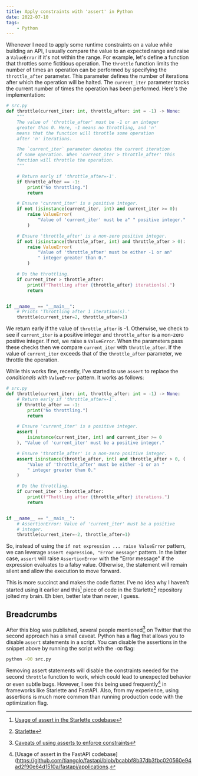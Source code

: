 ```yaml
---
title: Apply constraints with 'assert' in Python
date: 2022-07-10
tags:
    - Python
---
```


Whenever I need to apply some runtime constraints on a value while building an API, I
usually compare the value to an expected range and raise a `ValueError` if it's not within
the range. For example, let's define a function that throttles some fictitious operation.
The `throttle` function limits the number of times an operation can be performed by
specifying the `throttle_after` parameter. This parameter defines the number of iterations
after which the operation will be halted. The `current_iter` parameter tracks the current
number of times the operation has been performed. Here's the implementation:

```python
# src.py
def throttle(current_iter: int, throttle_after: int = -1) -> None:
    """
    The value of 'throttle_after' must be -1 or an integer
    greater than 0. Here, -1 means no throttling, and 'n'
    means that the function will throttle some operation
    after 'n' iterations.

    The `current_iter` parameter denotes the current iteration
    of some operation. When 'current_iter > throttle_after' this
    function will throttle the operation.
    """

    # Return early if 'throttle_after=-1'.
    if throttle_after == -1:
        print("No throttling.")
        return

    # Ensure 'current_iter' is a positive integer.
    if not (isinstance(current_iter, int) and current_iter >= 0):
        raise ValueError(
            "Value of 'current_iter' must be a" " positive integer."
        )

    # Ensure 'throttle_after' is a non-zero positive integer.
    if not (isinstance(throttle_after, int) and throttle_after > 0):
        raise ValueError(
            "Value of 'throttle_after' must be either -1 or an"
            " integer greater than 0."
        )

    # Do the throttling.
    if current_iter > throttle_after:
        print(f"Thottling after {throttle_after} iteration(s).")
        return


if __name__ == "__main__":
    # Prints 'Throttling after 1 iteration(s).'
    throttle(current_iter=2, throttle_after=1)
```

We return early if the value of `throttle_after` is -1. Otherwise, we check to see if
`current_iter` is a positive integer and `throttle_after` is a non-zero positive integer. If
not, we raise a `ValueError`. When the parameters pass these checks then we compare
`current_iter` with `throttle_after`. If the value of `current_iter` exceeds that of the
`throttle_after` parameter, we throttle the operation.

While this works fine, recently, I've started to use `assert` to replace the _conditionals
with `ValueError`_ pattern. It works as follows:

```python
# src.py
def throttle(current_iter: int, throttle_after: int = -1) -> None:
    # Return early if 'throttle_after=-1'.
    if throttle_after == -1:
        print("No throttling.")
        return

    # Ensure 'current_iter' is a positive integer.
    assert (
        isinstance(current_iter, int) and current_iter >= 0
    ), "Value of 'current_iter' must be a positive integer."

    # Ensure 'throttle_after' is a non-zero positive integer.
    assert isinstance(throttle_after, int) and throttle_after > 0, (
        "Value of 'throttle_after' must be either -1 or an "
        " integer greater than 0."
    )

    # Do the throttling.
    if current_iter > throttle_after:
        print(f"Thottling after {throttle_after} iterations.")
        return


if __name__ == "__main__":
    # AssertionError: Value of 'current_iter' must be a positive
    # integer.
    throttle(current_iter=-2, throttle_after=1)
```

So, instead of using the `if not expression ... raise ValueError` pattern, we can leverage
`assert expression, "Error message"` pattern. In the latter case, `assert` will raise
`AssertionError` with the "Error message" if the expression evaluates to a falsy value.
Otherwise, the statement will remain silent and allow the execution to move forward.

This is more succinct and makes the code flatter. I've no idea why I haven't started using
it earlier and this[^1] piece of code in the Starlette[^2] repository jolted my brain. Eh
bien, better late than never, I guess.

## Breadcrumbs

After this blog was published, several people mentioned[^3] on Twitter that the second
approach has a small caveat. Python has a flag that allows you to disable `assert`
statements in a script. You can disable the assertions in the snippet above by running the
script with the `-OO` flag:

```sh
python -00 src.py
```

Removing assert statements will disable the constraints needed for the second `throttle`
function to work, which could lead to unexpected behavior or even subtle bugs. However, I
see this being used frequently[^4] in frameworks like Starlette and FastAPI. Also, from my
experience, using assertions is much more common than running production code with the
optimization flag.

[^1]:
    [Usage of assert in the Starlette codebase](https://github.com/encode/starlette/blob/14ef6bbbd6c5f03f0e1222a0a1b33ccc3a5f04cf/starlette/applications.py#L63)

[^2]: [Starlette](https://github.com/encode/starlette)
[^3]:
    [Caveats of using asserts to enforce constraints](https://twitter.com/rednafi/status/1546010546297659392)

[^4]:
    [Usage of assert in the FastAPI
    codebase](<https://github.com/tiangolo/fastapi/blob/bcabbf8b37db3fbc020560e94ad2f90e64d1510a/fastapi/applications>.
